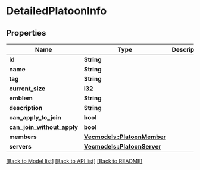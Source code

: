 # DetailedPlatoonInfo

## Properties

Name | Type | Description | Notes
------------ | ------------- | ------------- | -------------
**id** | **String** |  | 
**name** | **String** |  | 
**tag** | **String** |  | 
**current_size** | **i32** |  | 
**emblem** | **String** |  | 
**description** | **String** |  | 
**can_apply_to_join** | **bool** |  | 
**can_join_without_apply** | **bool** |  | 
**members** | [**Vec<models::PlatoonMember>**](PlatoonMember.md) |  | 
**servers** | [**Vec<models::PlatoonServer>**](PlatoonServer.md) |  | 

[[Back to Model list]](../README.md#documentation-for-models) [[Back to API list]](../README.md#documentation-for-api-endpoints) [[Back to README]](../README.md)


